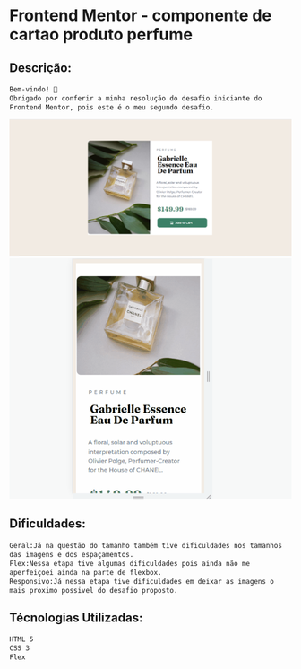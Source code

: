 # Frontend Mentor - componente de cartao produto perfume

## Descrição:
    Bem-vindo! 👋
    Obrigado por conferir a minha resolução do desafio iniciante do Frontend Mentor, pois este é o meu segundo desafio. 
    
<img src="./src/images/img-desktop.png">
<img src="./src/images/img-mobile.gif">



## Dificuldades:
    Geral:Já na questão do tamanho também tive dificuldades nos tamanhos das imagens e dos espaçamentos.
    Flex:Nessa etapa tive algumas dificuldades pois ainda não me aperfeiçoei ainda na parte de flexbox.
    Responsivo:Já nessa etapa tive dificuldades em deixar as imagens o mais proximo possivel do desafio proposto.

## Técnologias Utilizadas:
    HTML 5
    CSS 3
    Flex
